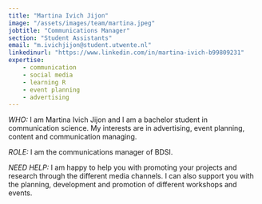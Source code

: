 ```yaml
---
title: "Martina Ivich Jijon"
image: "/assets/images/team/martina.jpeg"
jobtitle: "Communications Manager"
section: "Student Assistants"
email: "m.ivichjijon@student.utwente.nl"
linkedinurl: "https://www.linkedin.com/in/martina-ivich-b99809231"
expertise:
    - communication
    - social media
    - learning R
    - event planning
    - advertising
---
```


_WHO:_ I am Martina Ivich Jijon and I am a bachelor student in communication science. My interests are in advertising, event planning, content and communication managing. 

_ROLE:_ I am the communications manager of BDSI.

_NEED HELP:_ I am happy to help you with promoting your projects and research through the different media channels. I can also support you with the planning, development and promotion of different workshops and events.